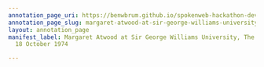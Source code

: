 ```yaml
---
annotation_page_uri: https://benwbrum.github.io/spokenweb-hackathon-development-noterms/annotations/margaret-atwood-at-sir-george-williams-university-the-poetry-series-18-october-1974-canvas-1-henry-beissel.json
annotation_page_slug: margaret-atwood-at-sir-george-williams-university-the-poetry-series-18-october-1974-canvas-1-henry-beissel
layout: annotation_page
manifest_label: Margaret Atwood at Sir George Williams University, The Poetry Series,
  18 October 1974

---
```

